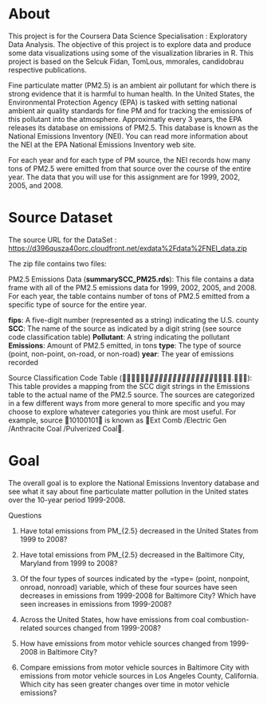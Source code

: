 # About
This project is for the Coursera Data Science Specialisation : Exploratory Data Analysis. The objective of this project is to explore data and produce some data visualizations 
using some of the visualization libraries in R. This project is based on the Selcuk Fidan, TomLous, mmorales, candidobrau respective publications. 


Fine particulate matter (PM2.5) is an ambient air pollutant for which there is strong evidence that it is harmful to human health. In the United States, the Environmental Protection Agency (EPA) is tasked with setting national ambient air quality standards for fine PM and for tracking the emissions of this pollutant into the atmosphere. Approximatly every 3 years, the EPA releases its database on emissions of PM2.5. This database is known as the National Emissions Inventory (NEI). You can read more information about the NEI at the EPA National Emissions Inventory web site.

For each year and for each type of PM source, the NEI records how many tons of PM2.5 were emitted from that source over the course of the entire year. The data that you will use for this assignment are for 1999, 2002, 2005, and 2008.

# Source Dataset 
The source URL for the DataSet : 
https://d396qusza40orc.cloudfront.net/exdata%2Fdata%2FNEI_data.zip

The zip file contains two files:

PM2.5 Emissions Data (**summarySCC_PM25.rds**): This file contains a data frame with all of the PM2.5 emissions data for 1999, 2002, 2005, and 2008. For each year, the table contains number of tons of PM2.5 emitted from a specific type of source for the entire year.


**fips**: A five-digit number (represented as a string) indicating the U.S. county
**SCC**: The name of the source as indicated by a digit string (see source code classification table)
**Pollutant**: A string indicating the pollutant
**Emissions**: Amount of PM2.5 emitted, in tons
**type**: The type of source (point, non-point, on-road, or non-road)
**year**: The year of emissions recorded

Source Classification Code Table (__.): This table provides a mapping from the SCC digit strings in the Emissions table to the actual name of the PM2.5 source. The sources are categorized in a few different ways from more general to more specific and you may choose to explore whatever categories you think are most useful. For example, source 10100101 is known as Ext Comb /Electric Gen /Anthracite Coal /Pulverized Coal.

# Goal 
The overall goal is to explore the National Emissions Inventory database and see what it say about fine particulate matter pollution in the United states over the 10-year period 1999-2008.

Questions

1. Have total emissions from PM_{2.5} decreased in the United States from 1999 to 2008?


2. Have total emissions from PM_{2.5} decreased in the Baltimore City, Maryland from 1999 to 2008?


3. Of the four types of sources indicated by the =type= (point, nonpoint, onroad, nonroad) variable, which of these four sources have seen decreases in emissions from 1999-2008 for Baltimore City? Which have seen increases in emissions from 1999-2008?


4. Across the United States, how have emissions from coal combustion-related sources changed from 1999-2008?


5. How have emissions from motor vehicle sources changed from 1999-2008 in Baltimore City?


6. Compare emissions from motor vehicle sources in Baltimore City with emissions from motor vehicle sources in Los Angeles County, California. Which city has seen greater changes over time in motor vehicle emissions?
